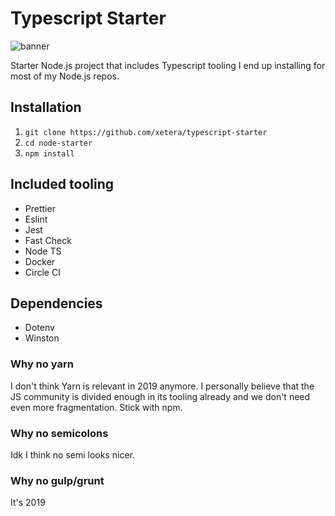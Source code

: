# Typescript Starter

![banner](https://d2eip9sf3oo6c2.cloudfront.net/series/covers/000/000/052/full/EGH_Typescript_Plumbing_banner.png?1463413763)

Starter Node.js project that includes Typescript tooling I end up installing for most of my Node.js repos.

## Installation

1. `git clone https://github.com/xetera/typescript-starter`
2. `cd node-starter`
3. `npm install`

## Included tooling

- Prettier
- Eslint
- Jest
- Fast Check
- Node TS
- Docker
- Circle CI

## Dependencies

- Dotenv
- Winston

### Why no yarn

I don't think Yarn is relevant in 2019 anymore. I personally believe that the JS community is divided enough in its tooling already and we don't need even more fragmentation. Stick with npm.

### Why no semicolons

Idk I think no semi looks nicer.

### Why no gulp/grunt

It's 2019
